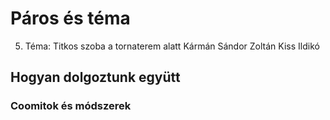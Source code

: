 # Páros és téma
5. Téma: Titkos szoba a tornaterem alatt
    Kármán Sándor Zoltán
    Kiss Ildikó

## Hogyan dolgoztunk együtt



### Coomitok és módszerek
